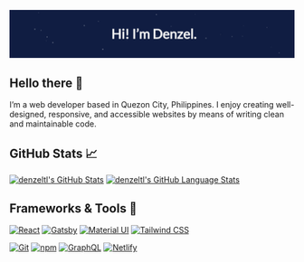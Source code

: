 [![Header banner](https://raw.githubusercontent.com/denzeltl/denzeltl/main/assets/header-banner.gif)](https://www.denzeltl.com/)

<!-- <div align="center">
<p>I’m a web developer based in Quezon City, Philippines. I enjoy creating well-designed, responsive, and accessible websites by means of writing clean and maintainable code.</p>
</div> -->

## Hello there 👋

I’m a web developer based in Quezon City, Philippines. I enjoy creating well-designed, responsive, and accessible websites by means of writing clean and maintainable code.

## GitHub Stats 📈

[![denzeltl's GitHub Stats](https://github-readme-stats.vercel.app/api/?username=denzeltl&hide=stars,issues,contribs&include_all_commits=true&hide_border=true&count_private=true&show_icons=true&bg_color=101d42&text_color=ffffff&title_color=f18805)](https://github-readme-stats.vercel.app/api/?username=denzeltl&hide=stars,issues,contribs&include_all_commits=true&count_private=true&show_icons=true&bg_color=101d42&text_color=ffffff&title_color=f18805)
[![denzeltl's GitHub Language Stats](https://github-readme-stats.vercel.app/api/top-langs/?username=denzeltl&langs_count=6&hide=ruby&layout=compact&hide_border=true&bg_color=101d42&text_color=ffffff&title_color=f18805)](https://github-readme-stats.vercel.app/api/top-langs/?username=denzeltl&langs_count=6&hide=ruby&layout=compact&hide_border=true&bg_color=101d42&text_color=ffffff&title_color=f18805)

## Frameworks & Tools 🔧

[![React](https://img.shields.io/badge/React--React?style=flat&logo=react&logoColor=white&color=f18805)]()
[![Gatsby](https://img.shields.io/badge/Gatsby--Gatsby?style=flat&logo=gatsby&logoColor=white&color=f18805)]()
[![Material UI](https://img.shields.io/badge/Material%20UI--Material%20UI?style=flat&logo=material-ui&logoColor=white&color=f18805)]()
[![Tailwind CSS](https://img.shields.io/badge/Tailwind%20CSS--Tailwind%20CSS?style=flat&logo=tailwind-css&logoColor=white&color=f18805)]()

[![Git](https://img.shields.io/badge/Git--Git?style=flat&logo=git&logoColor=white&color=f18805)]()
[![npm](https://img.shields.io/badge/npm--npm?style=flat&logo=npm&logoColor=white&color=f18805)]()
[![GraphQL](https://img.shields.io/badge/GraphQL--GraphQL?style=flat&logo=graphql&logoColor=white&color=f18805)]()
[![Netlify](https://img.shields.io/badge/Netlify--Netlify?style=flat&logo=netlify&logoColor=white&color=f18805)]()
